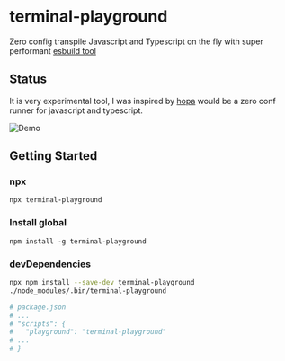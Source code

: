 # terminal-playground

Zero config transpile Javascript and Typescript on the fly with super performant [esbuild tool](https://github.com/evanw/esbuild)

## Status

It is very experimental tool, I was inspired by [hopa](https://github.com/krasimir/hopa) would be a zero conf runner for javascript and typescript.

![Demo](https://media.giphy.com/media/8k5orH6KXGz63E7kmY/giphy.gif)

## Getting Started

### npx

`npx terminal-playground`

### Install global

`npm install -g terminal-playground`

### devDependencies

```sh
npx npm install --save-dev terminal-playground
./node_modules/.bin/terminal-playground

# package.json
# ...
# "scripts": {
#   "playground": "terminal-playground"
# ...
# }
```
